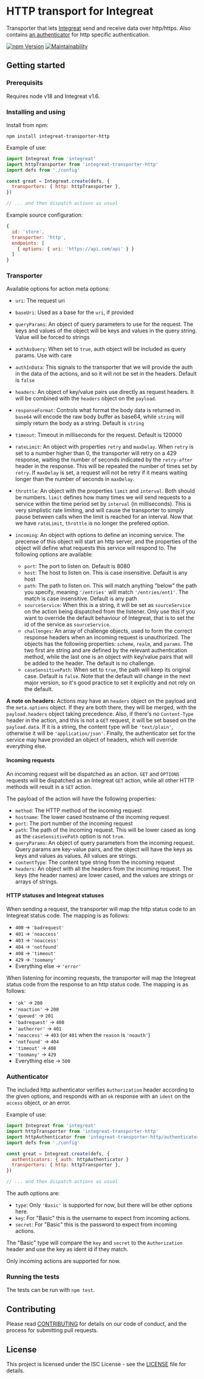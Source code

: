 # HTTP transport for Integreat

Transporter that lets
[Integreat](https://github.com/integreat-io/integreat) send and receive data
over http/https. Also contains [an authenticator](#authenticator) for http
specific authentication.

[![npm Version](https://img.shields.io/npm/v/integreat-transporter-http.svg)](https://www.npmjs.com/package/integreat-transporter-http)
[![Maintainability](https://api.codeclimate.com/v1/badges/6abe9cf4601fe08a18b8/maintainability)](https://codeclimate.com/github/integreat-io/integreat-transporter-http/maintainability)

## Getting started

### Prerequisits

Requires node v18 and Integreat v1.6.

### Installing and using

Install from npm:

```
npm install integreat-transporter-http
```

Example of use:

```javascript
import Integreat from 'integreat'
import httpTransporter from 'integreat-transporter-http'
import defs from './config'

const great = Integreat.create(defs, {
  transporters: { http: httpTransporter },
})

// ... and then dispatch actions as usual
```

Example source configuration:

```javascript
{
  id: 'store',
  transporter: 'http',
  endpoints: [
    { options: { uri: 'https://api.com/api' } }
  ]
}
```

### Transporter

Available options for action meta options:

- `uri`: The request uri
- `baseUri`: Used as a base for the `uri`, if provided
- `queryParams`: An object of query parameters to use for the request. The
  keys and values of the object will be keys and values in the query string.
  Value will be forced to strings
- `authAsQuery`: When set to `true`, auth object will be included as query
  params. Use with care
- `authInData`: This signals to the transporter that we will provide the auth
  in the data of the actions, and so it will not be set in the headers. Default
  is `false`
- `headers`: An object of key/value pairs use directly as request headers. It
  will be combined with the `headers` object on the `payload`.
- `responseFormat`: Controls what format the body data is returned in. `base64`
  will encode the raw body buffer as base64, while `string` will simply return
  the body as a string. Default is `string`
- `timeout`: Timeout in milliseconds for the request. Default is 120000
- `rateLimit`: An object with properties `retry` and `maxDelay`. When `retry` is
  set to a number higher than 0, the transporter will retry on a 429 response,
  waiting the number of seconds indicated by the `retry-after` header in the
  response. This will be repeated the number of times set by `retry`. If
  `maxDelay` is set, a request will not be retry if it means waiting longer than
  the number of seconds in `maxDelay`.
- `throttle`: An object with the properties `limit` and `interval`. Both should
  be numbers. `limit` defines how many times we will send requests to a
  service within the time period set by `interval` (in milliseconds). This is
  very simplistic rate limiting, and will cause the transporter to simply pause
  between calls when the limit is reached for an interval. Now that we have
  `rateLimit`, `throttle` is no longer the prefered option.

- `incoming`: An object with options to define an incoming service. The
  precense of this object will start an http server, and the properties of the
  object will define what requests this service will respond to. The following
  options are available:
  - `port`: The port to listen on. Default is 8080
  - `host`: The host to listen on. This is case insensitive. Default is any
    host
  - `path`: The path to listen on. This will match anything "below" the path
    you specify, meaning `'/entries'` will match `'/entries/ent1'`. The match
    is case insensitive. Default is any path
  - `sourceService`: When this is a string, it will be set as `sourceService`
    on the action being dispatched from the listener. Only use this if you
    want to override the default behaviour of Integreat, that is to set the id
    of the service as `sourceService`.
  - `challenges`: An array of challenge objects, used to form the correct
    response headers when an incoming request is unauthorized. The objects has
    the following properties: `scheme`, `realm`, and `params`. The two first
    are string and are defined by the relevant authentication method, while
    the last one is an object with key/value pairs that will be added to the
    header. The default is no challenge.
  - `caseSensitivePath`: When set to `true`, the path will keep its original
    case. Default is `false`. Note that the default will change in the next
    major version, so it's good practice to set it explicitly and not rely on
    the default.

**A note on headers:** Actions may have an `headers` object on the payload and
the `meta.options` object. If they are both there, they will be merged, with
the `payload.headers` object taking precedence. Also, if there's no
`Content-Type` header in the action, and this is not a `GET` request, it will
be set based on the `payload.data`. If it is a string, the content type will
be `'text/plain'`, otherwise it will be `'application/json'`. Finally, the
authenticator set for the service may have provided an object of headers,
which will override everything else.

#### Incoming requests

An incoming request will be dispatched as an action. `GET` and `OPTIONS`
requests will be dispatched as an Integreat `GET` action, while all other HTTP
methods will result in a `SET` action.

The payload of the action will have the following properties:

- `method`: The HTTP method of the incoming request
- `hostname`: The lower cased hostname of the incoming request
- `port`: The port number of the incoming request
- `path`: The path of the incoming request. This will be lower cased as long as
  the `caseSensitivePath` option is not `true`.
- `queryParams`: An object of query parameters from the incoming request. Query
  params are key-value pairs, and the object will have the keys as keys and
  values as values. All values are strings.
- `contentType`: The content type string from the incoming request
- `headers`: An object with all the headers from the incoming request. The keys
  (the header names) are lower cased, and the values are strings or arrays of
  strings.

#### HTTP statuses and Integreat statuses

When sending a request, the transporter will map the http status code to an
Integreat status code. The mapping is as follows:

- `400` -> `'badrequest'`
- `401` -> `'noaccess'`
- `403` -> `'noaccess'`
- `404` -> `'notfound'`
- `408` -> `'timeout'`
- `429` -> `'toomany'`
- Everything else -> `'error'`

When listening for incoming requests, the transporter will map the Integreat
status code from the response to an http status code. The mapping is as
follows:

- `'ok'` -> `200`
- `'noaction'` -> `200`
- `'queued'` -> `201`
- `'badrequest'` -> `400`
- `'autherror'` -> `401`
- `'noaccess'` -> `403` (or `401` when the `reason` is `'noauth'`)
- `'notfound'` -> `404`
- `'timeout'` -> `408`
- `'toomany'` -> `429`
- Everything else -> `500`

### Authenticator

The included http authenticator verifies `Authorization` header according to
the given options, and responds with an `ok` response with an `ident` on the
`access` object, or an error.

Example of use:

```javascript
import Integreat from 'integreat'
import httpTransporter from 'integreat-transporter-http'
import httpAuthenticator from 'integreat-transporter-http/authenticator.js'
import defs from './config'

const great = Integreat.create(defs, {
  authenticators: { auth: httpAuthenticator }
  transporters: { http: httpTransporter },
})

// ... and then dispatch actions as usual
```

The auth options are:

- `type`: Only `'Basic'` is supported for now, but there will be other options
  here.
- `key`: For "Basic" this is the username to expect from incoming actions.
- `secret`: For "Basic" this is the password to expect from incoming actions.

The "Basic" type will compare the `key` and `secret` to the `Authorization`
header and use the key as ident id if they match.

Only incoming actions are supported for now.

### Running the tests

The tests can be run with `npm test`.

## Contributing

Please read
[CONTRIBUTING](https://github.com/integreat-io/integreat/blob/master/CONTRIBUTING.md)
for details on our code of conduct, and the process for submitting pull
requests.

## License

This project is licensed under the ISC License - see the
[LICENSE](https://github.com/integreat-io/integreat/blob/master/LICENSE)
file for details.
